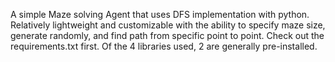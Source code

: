 A simple Maze solving Agent that uses DFS implementation with python. 
Relatively lightweight and customizable with the ability to specify maze size, generate randomly, and find path from specific point to point. 
Check out the requirements.txt first. Of the 4 libraries used, 2 are generally pre-installed. 
